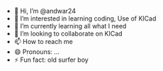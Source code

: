 - 👋 Hi, I’m @andwar24
- 👀 I’m interested in learning coding, Use of KICad
- 🌱 I’m currently learning all what I need
- 💞️ I’m looking to collaborate on KICad
- 📫 How to reach me 
- 😄 Pronouns: ...
- ⚡ Fun fact: old surfer boy

<!---
andwar24/andwar24 is a ✨ special ✨ repository because its `README.md` (this file) appears on your GitHub profile.
You can click the Preview link to take a look at your changes.
--->

